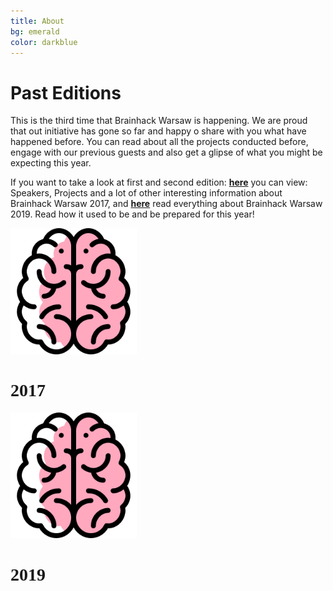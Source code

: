 ```yaml
---
title: About
bg: emerald
color: darkblue
---
```


# Past Editions

This is the third time that Brainhack Warsaw is happening. We are proud that out initiative has gone so far and happy o share with you what have happened before. You can read about all the projects conducted before, engage with our previous guests and also get a glipse of what you might be expecting this year. 

If you want to take a look at first and second edition: [**here**](https://brainhackwarsaw2017.github.io/) you can view: Speakers, Projects and a lot of other interesting information about Brainhack Warsaw 2017, and [**here**](https://brainhackwarsaw2019.github.io/) read everything about Brainhack Warsaw 2019. Read how it used to be and be prepared for this year!


<div id="profile-container">
    <div>
        <p></p>
    </div> 
    <div>
        <a href="https://brainhackwarsaw2017.github.io/" target="_blank">
        <img src="img/brain_ico.png" width="40%" height="40%" alt="Brainhack 2017">
        </a>
        <h1 style="font-family:verdana;">2017</h1>
    </div>
    <div>
        <a href="https://brainhackwarsaw2019.github.io" target="_blank">
        <img  src="img/brain_ico.png" width="40%" height="40%" alt="Brainhack 2019">
        </a>
        <h1 style="font-family:verdana;">2019</h1>
    </div>
</div>

